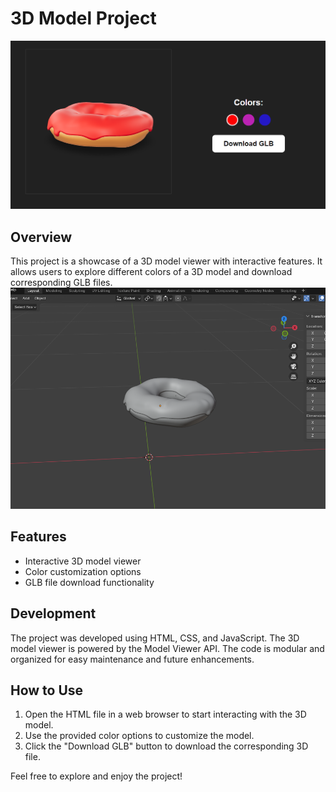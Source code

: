 # 3D Model Project

![Project Image](./Imgs/project.png)

## Overview

This project is a showcase of a 3D model viewer with interactive features. It allows users to explore different colors of a 3D model and download corresponding GLB files.
![Project Image](./Imgs/modeling.png)

## Features

- Interactive 3D model viewer
- Color customization options
- GLB file download functionality

## Development

The project was developed using HTML, CSS, and JavaScript. The 3D model viewer is powered by the Model Viewer API. The code is modular and organized for easy maintenance and future enhancements.

## How to Use

1. Open the HTML file in a web browser to start interacting with the 3D model.
2. Use the provided color options to customize the model.
3. Click the "Download GLB" button to download the corresponding 3D file.

Feel free to explore and enjoy the project!

